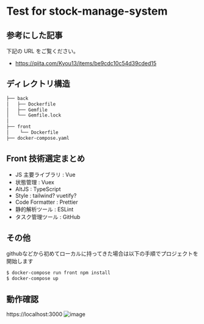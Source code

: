 # Test for stock-manage-system

## 参考にした記事

下記の URL をご覧ください。
- https://qiita.com/Kyou13/items/be9cdc10c54d39cded15


## ディレクトリ構造

```bash
├── back
│   ├── Dockerfile
│   ├── Gemfile
│   └── Gemfile.lock
│
├── front 
│    └── Dockerfile
├── docker-compose.yaml
```

## Front 技術選定まとめ

- JS 主要ライブラリ : Vue
- 状態管理 : Vuex
- AltJS : TypeScript
- Style : tailwind? vuetify?
- Code Formatter : Prettier
- 静的解析ツール : ESLint
- タスク管理ツール : GitHub

## その他
githubなどから初めてローカルに持ってきた場合は以下の手順でプロジェクトを開始します
```bash
$ docker-compose run front npm install
$ docker-compose up
```
## 動作確認

https://localhost:3000
![image](https://user-images.githubusercontent.com/46416157/122662912-9bf7a400-d1d1-11eb-9b28-2097899f8e24.png)


